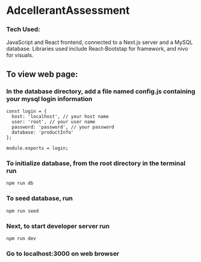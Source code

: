 # AdcellerantAssessment

### Tech Used:
JavaScript and React frontend, connected to a Next.js server and a MySQL database.
Libraries used include React-Bootstap for framework, and nivo for visuals.

## To view web page:

### In the database directory, add a file named config.js containing your mysql login information
```
const login = {
  host: 'localhost', // your host name
  user: 'root', // your user name
  password: 'password', // your password
  database: 'productInfo'
};

module.exports = login;
```

### To initialize database, from the root directory in the terminal run
```
npm run db
```

### To seed database, run 

```
npm run seed
```

### Next, to start developer server run
```
npm run dev
```

### Go to localhost:3000 on web browser
